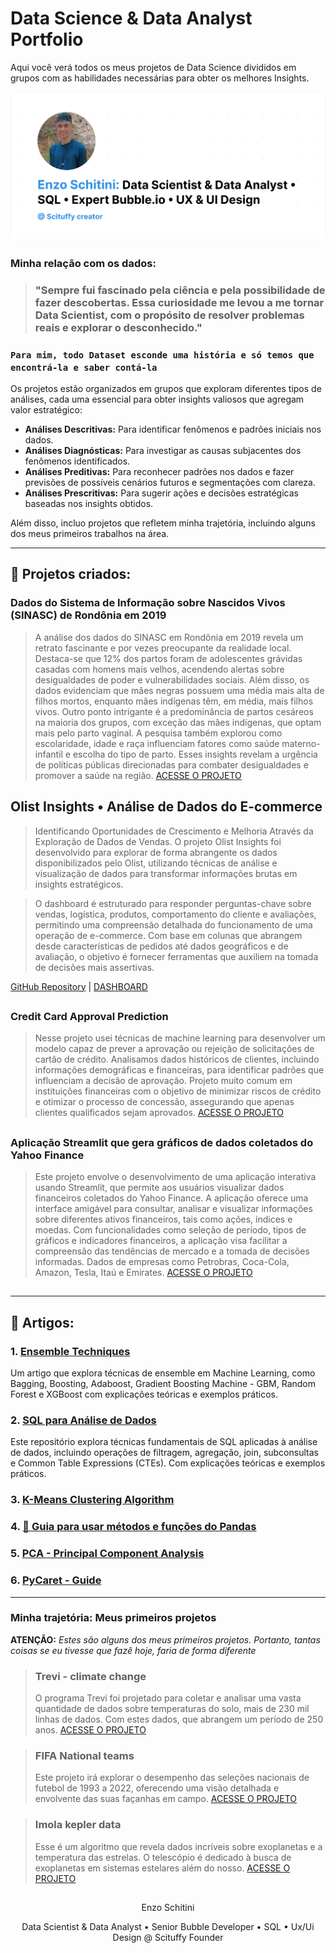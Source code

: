 # Data Science & Data Analyst Portfolio
Aqui você verá todos os meus projetos de Data Science divididos em grupos com as habilidades necessárias para obter os melhores Insights.

<img src="https://raw.githubusercontent.com/enzoschitini/enzoschitini/refs/heads/main/img/Copertina.png" alt="capa">

### **Minha relação com os dados:**

> ### "Sempre fui fascinado pela ciência e pela possibilidade de fazer descobertas. Essa curiosidade me levou a me tornar Data Scientist, com o propósito de resolver problemas reais e explorar o desconhecido."

### `Para mim, todo Dataset esconde uma história e só temos que encontrá-la e saber contá-la`

Os projetos estão organizados em grupos que exploram diferentes tipos de análises, cada uma essencial para obter insights valiosos que agregam valor estratégico:

- **Análises Descritivas:** Para identificar fenômenos e padrões iniciais nos dados.
- **Análises Diagnósticas:** Para investigar as causas subjacentes dos fenômenos identificados.
- **Análises Preditivas:** Para reconhecer padrões nos dados e fazer previsões de possíveis cenários futuros e segmentações com clareza.
- **Análises Prescritivas:** Para sugerir ações e decisões estratégicas baseadas nos insights obtidos.

Além disso, incluo projetos que refletem minha trajetória, incluindo alguns dos meus primeiros trabalhos na área.

---

## 📁 Projetos criados:

### Dados do Sistema de Informação sobre Nascidos Vivos (SINASC) de Rondônia em 2019
> A análise dos dados do SINASC em Rondônia em 2019 revela um retrato fascinante e por vezes preocupante da realidade local. Destaca-se que 12% dos partos foram de adolescentes grávidas casadas com homens mais velhos, acendendo alertas sobre desigualdades de poder e vulnerabilidades sociais. Além disso, os dados evidenciam que mães negras possuem uma média mais alta de filhos mortos, enquanto mães indígenas têm, em média, mais filhos vivos. Outro ponto intrigante é a predominância de partos cesáreos na maioria dos grupos, com exceção das mães indígenas, que optam mais pelo parto vaginal. A pesquisa também explorou como escolaridade, idade e raça influenciam fatores como saúde materno-infantil e escolha do tipo de parto. Esses insights revelam a urgência de políticas públicas direcionadas para combater desigualdades e promover a saúde na região.
> [ACESSE O PROJETO](https://github.com/enzoschitini/Data-Science-Portfolio/tree/main/01%20An%C3%A1lise%20explorat%C3%B3ria%20e%20limpeza%20de%20dados/Sinasc)
##

## Olist Insights • Análise de Dados do E-commerce
> Identificando Oportunidades de Crescimento e Melhoria Através da Exploração de Dados de Vendas. O projeto Olist Insights foi desenvolvido para explorar de forma abrangente os dados disponibilizados pelo Olist, utilizando técnicas de análise e visualização de dados para transformar informações brutas em insights estratégicos. 

> O dashboard é estruturado para responder perguntas-chave sobre vendas, logística, produtos, comportamento do cliente e avaliações, permitindo uma compreensão detalhada do funcionamento de uma operação de e-commerce.  Com base em colunas que abrangem desde características de pedidos até dados geográficos e de avaliação, o objetivo é fornecer ferramentas que auxiliem na tomada de decisões mais assertivas.
> 
[GitHub Repository](https://github.com/enzoschitini/Olist) | [DASHBOARD](https://olist-insights.streamlit.app/)
##

### Credit Card Approval Prediction
> Nesse projeto usei técnicas de machine learning para desenvolver um modelo capaz de prever a aprovação ou rejeição de solicitações de cartão de crédito. Analisamos dados históricos de clientes, incluindo informações demográficas e financeiras, para identificar padrões que influenciam a decisão de aprovação. Projeto muito comum em instituições financeiras com o objetivo de minimizar riscos de crédito e otimizar o processo de concessão, assegurando que apenas clientes qualificados sejam aprovados.
> [ACESSE O PROJETO](https://www.kaggle.com/code/enzoschitini/credit-card-approval-prediction)
##

### Aplicação Streamlit que gera gráficos de dados coletados do Yahoo Finance
> Este projeto envolve o desenvolvimento de uma aplicação interativa usando Streamlit, que permite aos usuários visualizar dados financeiros coletados do Yahoo Finance. A aplicação oferece uma interface amigável para consultar, analisar e visualizar informações sobre diferentes ativos financeiros, tais como ações, índices e moedas. Com funcionalidades como seleção de período, tipos de gráficos e indicadores financeiros, a aplicação visa facilitar a compreensão das tendências de mercado e a tomada de decisões informadas. Dados de empresas como Petrobras, Coca-Cola, Amazon, Tesla, Itaú e Emirates.
> [ACESSE O PROJETO](https://github.com/enzoschitini/Data-Science-Portfolio/blob/main/03%20Visualiza%C3%A7%C3%A3o%20de%20dados%20(Gr%C3%A1ficos%20e%20Mapas%20+%20Streamlit)/Financial%20shares%20of%20large%20companies/README.md)
##

---






## 📝 Artigos:


### 1. [Ensemble Techniques](https://github.com/enzoschitini/machine-learning/tree/Ensemble-Techniques)
Um artigo que explora técnicas de ensemble em Machine Learning, como Bagging, Boosting, Adaboost, Gradient Boosting Machine - GBM, Random Forest e XGBoost com explicações teóricas e exemplos práticos. 

### 2. [SQL para Análise de Dados](https://www.kaggle.com/code/enzoschitini/sql-para-an-lise-de-dados)
Este repositório explora técnicas fundamentais de SQL aplicadas à análise de dados, incluindo operações de filtragem, agregação, join, subconsultas e Common Table Expressions (CTEs). Com explicações teóricas e exemplos práticos.

### 3. [K-Means Clustering Algorithm](https://www.kaggle.com/code/enzoschitini/k-means-clustering-algorithm)

### 4. [🐼 Guia para usar métodos e funções do Pandas](https://www.kaggle.com/code/enzoschitini/guide-to-using-pandas-methods-and-functions)

### 5. [PCA - Principal Component Analysis](https://www.kaggle.com/code/enzoschitini/pca-principal-component-analysis)

### 6. [PyCaret - Guide](https://www.kaggle.com/code/enzoschitini/pycaret-guide)

---

### Minha trajetória: Meus primeiros projetos
**ATENÇÃO:** *Estes são alguns dos meus primeiros projetos. Portanto, tantas coisas se eu tivesse que fazê hoje, faria de forma diferente*
###  

> ### Trevi - climate change
> O programa Trevi foi projetado para coletar e analisar uma vasta quantidade de dados sobre temperaturas do solo, mais de 230 mil linhas de dados. Com estes dados, que abrangem um período de 250 anos.
> [ACESSE O PROJETO](https://github.com/enzoschitini/Data-Science-Portfolio/tree/main/05%20Minha%20trajet%C3%B3ria/Climate%20Change)

> ### FIFA National teams
> Este projeto irá explorar o desempenho das seleções nacionais de futebol de 1993 a 2022, oferecendo uma visão detalhada e envolvente das suas façanhas em campo.
> [ACESSE O PROJETO](https://github.com/enzoschitini/Data-Science-Portfolio/tree/main/05%20Minha%20trajet%C3%B3ria/Spogliatoi)

> ### Imola kepler data
> Esse é um algoritmo que revela dados incríveis sobre exoplanetas e a temperatura das estrelas. O telescópio é dedicado à busca de exoplanetas em sistemas estelares além do nosso.
> [ACESSE O PROJETO](https://github.com/enzoschitini/Data-Science-Portfolio/tree/main/05%20Minha%20trajet%C3%B3ria/Imola)

##

<p align="center">
  Enzo Schitini
</p>

<p align="center">
  Data Scientist & Data Analyst • Senior Bubble Developer • SQL • Ux/Ui Design @ Scituffy Founder
</p>
